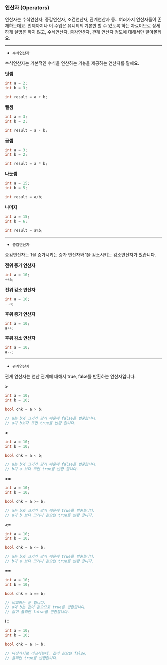 ### 연산자 (Operators)

연산자는 수식연산자, 증감연산자, 조건연산자, 관계연산자 등.. 여러가지 연산자들이 존재하는데요.
언제까지나 이 수업은 유니티의 기본만 할 수 있도록 하는 자료이므로 상세하게 설명은 하지 않고, 수식연산자, 증감연산자, 관계 연산자 정도에 대해서만 알아볼께요.

---

- `수식연산자`

수식연산자는 기본적인 수식을 연산하는 기능을 제공하는 연산자를 말해요.

**덧셈**

```csharp
int a = 2;
int b = 3;

int result = a + b;
```

**뺄셈**

```csharp
int a = 3;
int b = 2;

int result = a - b;
```

**곱셈**

```csharp
int a = 3;
int b = 2;

int result = a * b;
```

**나눗셈**

```csharp
int a = 15;
int b = 5;

int result = a/b;
```

**나머지**

```csharp
int a = 15;
int b = 6;

int result = a%b;
```

---

- `증감연산자`

증감연산자는 1을 증가시키는 증가 연산자와 1을 감소시키는 감소연산자가 있습니다.

**전위 증가 연산자**

```csharp
int a = 10;
++a;
```

**전위 감소 연산자**

```csharp
int a = 10;
--a;
```

**후위 증가 연산자**

```csharp
int a = 10;
a++;
```

**후위 감소 연산자**

```csharp
int a = 10;
a--;
```
---

- `관계연산자`

관계 연산자는 연산 관계에 대해서 true, false를 반환하는 연산자입니다.

**>**

```csharp
int a = 10;
int b = 10;

bool chk = a > b;

// a는 b와 크기가 같기 때문에 false를 반환합니다.
// a가 b보다 크면 true를 반환 합니다.
```

**<**

```csharp
int a = 10;
int b = 10;

bool chk = a < b;

// a는 b와 크기가 같기 때문에 false를 반환합니다.
// b가 a 보다 크면 true를 반환 합니다.
```

**>=**

```csharp
int a = 10;
int b = 10;

bool chk = a >= b;

// a는 b와 크기가 같기 때문에 true를 반환합니다.
// a가 b 보다 크거나 같으면 true를 반환 합니다.
```

**<=**

```csharp
int a = 10;
int b = 10;

bool chk = a <= b;

// a는 b와 크기가 같기 때문에 true를 반환합니다.
// b가 a 보다 크거나 같으면 true를 반환 합니다.
```

**==**

```csharp
int a = 10;
int b = 10;

bool chk = a == b;

// 비교하는 문 입니다.
// a와 b는 값이 같으므로 true를 반환합니다.
// 값이 틀리면 false를 반환합니다.
```


**!=**

```csharp
int a = 10;
int b = 10;

bool chk = a != b;

// 마찬가지로 비교하는데, 값이 같으면 false,
// 틀리면 true를 반환합니다.
```
